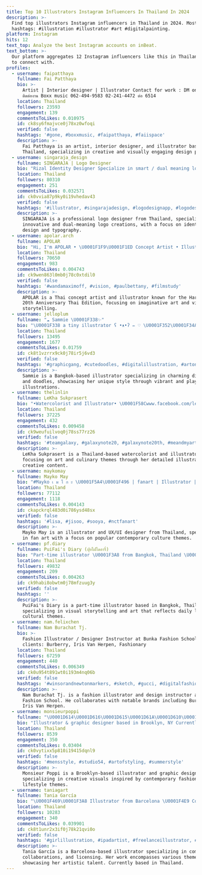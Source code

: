 ```yaml
---
title: Top 10 Illustrators Instagram Influencers In Thailand In 2024
description: >-
  Find top illustrators Instagram influencers in Thailand in 2024. Most popular
  hashtags: #illustration #illustrator #art #digitalpainting.
platform: Instagram
hits: 12
text_top: Analyze the best Instagram accounts on inBeat.
text_bottom: >-
  Our platform aggregates 12 Instagram influencers like this in Thailand for you
  to connect with.
profiles:
  - username: faipatthaya
    fullname: Fai Patthaya
    bio: >-
      Artist | Interior designer | Illustrator Contact for work : DM only
      ติดต่องาน Boxx music 062-494-9583 02-241-4472 ต่อ 6514
    location: Thailand
    followers: 23593
    engagement: 139
    commentsToLikes: 0.010975
    id: ck8sy6fmajvce0j78xz0wfoqi
    verified: false
    hashtags: '#gone, #boxxmusic, #faipatthaya, #faiispace'
    description: >-
      Fai Patthaya is an artist, interior designer, and illustrator based in
      Thailand, specializing in creative and visually engaging design projects.
  - username: singaraja_design
    fullname: SINGARAJA | Logo Designer
    bio: "Rizal Identity Designer Specialize in smart / dual meaning logo Illustrator Typelover \U0001F53D\U0001F53DFOR DESIGN WORK\U0001F53D\U0001F53D \U0001D604\U0001D604\U0001D604.\U0001D600\U0001D5F6\U0001D5FB\U0001D5F4\U0001D5EE\U0001D5FF\U0001D5EE\U0001D5F7\U0001D5EE\U0001D5F1\U0001D5F2\U0001D600\U0001D5F6\U0001D5F4\U0001D5FB.\U0001D5F0\U0001D5FC\U0001D5FA \U0001F4E9CONTACT ME\U0001F4E9"
    location: Thailand
    followers: 80310
    engagement: 251
    commentsToLikes: 0.032571
    id: ck0vvia87p9ky0i19vhedav43
    verified: false
    hashtags: '#illustrator, #singarajadesign, #logodesignapp, #logodesignmalaysia'
    description: >-
      SINGARAJA is a professional logo designer from Thailand, specializing in
      innovative and dual-meaning logo creations, with a focus on identity
      design and typography.
  - username: apolar.arch
    fullname: APOLAR
    bio: "Hi, I'm APOLAR • \U0001F1F9\U0001F1ED Concept Artist • Illustrator of Harry Potter 20th Anniversary Thai Edition • More about Wiwonder >> @wiwonder.a"
    location: Thailand
    followers: 70650
    engagement: 983
    commentsToLikes: 0.004743
    id: ck9wen863l0mb0j78c0xtdil0
    verified: false
    hashtags: '#wandamaximoff, #vision, #paulbettany, #filmstudy'
    description: >-
      APOLAR is a Thai concept artist and illustrator known for the Harry Potter
      20th Anniversary Thai Edition, focusing on imaginative art and visual
      storytelling.
  - username: jelloplum
    fullname: "☁️ Sammie \U0001F338✨"
    bio: "\U0001F338 a tiny illustrator ʕ •ᴥ•ʔ ✏︎ ♡ \U0001F352\U0001F34A\U0001F351\U0001F34B ⛅️ living in Bangkok, Thailand ✧ exo-ℓ \U0001F98B \U0001F4EE email┊jelloplum@gmail.com"
    location: Thailand
    followers: 13495
    engagement: 1677
    commentsToLikes: 0.01759
    id: ck8t1vzrrx9ck0j78ir5j6vd3
    verified: false
    hashtags: '#graphicgang, #cutedoodles, #digitalillustration, #artonig'
    description: >-
      Sammie is a Bangkok-based illustrator specializing in charming digital art
      and doodles, showcasing her unique style through vibrant and playful
      illustrations.
  - username: thelinlin
    fullname: LeKha Sukprasert
    bio: "•Watercolorist and Illustrator• \U0001F58Cwww.facebook.com/lekha.page \U0001F955www.facebook.com/lekha.food ✏ Samsung Galaxy Note20"
    location: Thailand
    followers: 37225
    engagement: 432
    commentsToLikes: 0.009458
    id: ck9weufuilvoq0j78ss77rz26
    verified: false
    hashtags: '#teamgalaxy, #galaxynote20, #galaxynote20th, #meandmyartchallenge'
    description: >-
      LeKha Sukprasert is a Thailand-based watercolorist and illustrator,
      focusing on art and culinary themes through her detailed illustrations and
      creative content.
  - username: maykomay
    fullname: Mayko May
    bio: "#Mayko เ ม โ ก ะ \U0001F5A4\U0001F496 | fanart | Illustrator | UX/UI Designer |\U0001F525Please do not repost or use without my permission | Contact Line : Mayko.may"
    location: Thailand
    followers: 77112
    engagement: 1118
    commentsToLikes: 0.004143
    id: ckapckrql483d0i786ysd48sx
    verified: false
    hashtags: '#lisa, #jisoo, #sooya, #nctfanart'
    description: >-
      Mayko May is an illustrator and UX/UI designer from Thailand, specializing
      in fan art with a focus on popular contemporary culture themes.
  - username: pf.diary
    fullname: PuiFai's Diary (ปุยไฝไดอารี่)
    bio: "Part-time illustrator \U0001F3A8 from Bangkok, Thailand \U0001F1F9\U0001F1ED"
    location: Thailand
    followers: 49832
    engagement: 209
    commentsToLikes: 0.004263
    id: ck9habi8obwtm0j78mfzuug3y
    verified: false
    hashtags: ''
    description: >-
      PuiFai's Diary is a part-time illustrator based in Bangkok, Thailand,
      specializing in visual storytelling and art that reflects daily life and
      cultural themes.
  - username: nam.felixchen
    fullname: Nam Burachat Tj.
    bio: >-
      Fashion Illustrator / Designer Instructor at Bunka Fashion School . My
      clients: Burberry, Iris Van Herpen, Fashionary
    location: Thailand
    followers: 67259
    engagement: 440
    commentsToLikes: 0.006349
    id: ck0u954t891wt0i193m4nq06b
    verified: false
    hashtags: '#winsorandnewtonmarkers, #sketch, #gucci, #digitalfashionillustration'
    description: >-
      Nam Burachat Tj. is a fashion illustrator and design instructor at Bunka
      Fashion School. He collaborates with notable brands including Burberry and
      Iris Van Herpen.
  - username: monsieurpoppi
    fullname: "\U0001D614\U0001D616\U0001D615\U0001D61A\U0001D610\U0001D60C\U0001D61C\U0001D619 \U0001D617\U0001D616\U0001D617\U0001D617\U0001D610 \U0001F468\U0001F3FB‍\U0001F3A8"
    bio: "Illustrator & graphic designer based in Brooklyn, NY Currently\U0001F4CDBrooklyn, NY For commission > monsieurpoppi.studio@gmail.com #monsieurpoppi"
    location: Thailand
    followers: 8539
    engagement: 350
    commentsToLikes: 0.03404
    id: ck0vytixx5p810i19415dqnl9
    verified: false
    hashtags: '#mensstyle, #studio54, #artofstyling, #summerstyle'
    description: >-
      Monsieur Poppi is a Brooklyn-based illustrator and graphic designer,
      specializing in creative visuals inspired by contemporary fashion and
      lifestyle themes.
  - username: taniagart
    fullname: Tania García
    bio: "\U0001F469‍\U0001F3A8 Illustrator from Barcelona \U0001F4E9 Commissions + Collaborations + Licensing \U0001F3C5Longlisted for #WIA2021"
    location: Thailand
    followers: 10283
    engagement: 340
    commentsToLikes: 0.039901
    id: ck8t1unr2x3if0j78k21qvi0o
    verified: false
    hashtags: '#girlillustration, #ipadartist, #freelanceillustrator, #drawingoftheday'
    description: >-
      Tania García is a Barcelona-based illustrator specializing in commissions,
      collaborations, and licensing. Her work encompasses various themes,
      showcasing her artistic talent. Currently based in Thailand.
---
```



